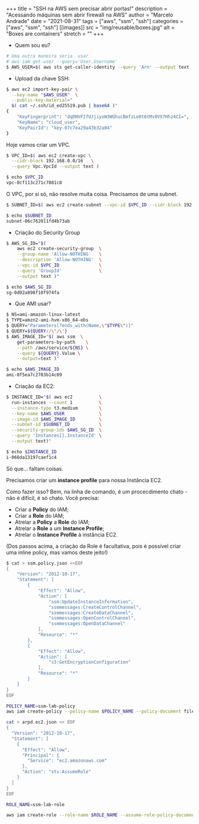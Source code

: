+++
title = "SSH na AWS sem precisar abrir portas!"
description = "Acessando máquinas sem abrir firewall na AWS"
author = "Marcelo Andrade"
date = "2021-08-31"
tags = ["aws", "ssm", "ssh"]
categories = ["aws", "ssm", "ssh"]
[[images]]
  src = "img/reusable/boxes.jpg"
  alt = "Boxes are containers"
  stretch = ""
+++

* Quem sou eu?
```bash
# Uma outra maneira seria  usar
# aws iam get-user --query='User.Username'
$ AWS_USER=$( aws sts get-caller-identity --query 'Arn' --output text | cut -f2 -d'/' )
```
* Upload da chave SSH:
```bash
$ aws ec2 import-key-pair \
  --key-name "$AWS_USER"  \
  --public-key-material="
  $( cat ~/.ssh/id_ed25519.pub | base64 )"
{
    "KeyFingerprint": "dqDNVFIfUJjiyoW3WGhucBmfzLe0t6tMs0VX7Hhz4CI=",
    "KeyName": "cloud_user",
    "KeyPairId": "key-07c7ea29a43b32a04"
}
```

Hoje vamos criar um VPC.

```bash
$ VPC_ID=$( aws ec2 create-vpc \
  --cidr-block 192.168.0.0/16   \
  --query Vpc.VpcId --output text )

$ echo $VPC_ID
vpc-0cf113c271c7881c8
```
O VPC, por si só, não resolve muita coisa. Precisamos de uma subnet.

```bash
$ SUBNET_ID=$( aws ec2 create-subnet --vpc-id $VPC_ID --cidr-block 192.168.0.0/24 --query Subnet.SubnetId --output text)

$ echo $SUBNET_ID
subnet-06c762011fd4b73ab
```

* Criação do Security Group
```bash
$ AWS_SG_ID="$( 
    aws ec2 create-security-group  \
    --group-name 'Allow-NOTHING'   \
    --description 'Allow-NOTHING'  \
    --vpc-id $VPC_ID               \
    --query 'GroupId'              \
    --output text )"

$ echo $AWS_SG_ID
sg-0d02a898f10f974fa    
```

* Que AMI usar?
```bash
$ NS=ami-amazon-linux-latest
$ TYPE=amzn2-ami-hvm-x86_64-ebs
$ QUERY="Parameters[?ends_with(Name,\"$TYPE\")]"
$ QUERY=${QUERY//\"/\'}
$ AWS_IMAGE_ID="$( aws ssm  \
    get-parameters-by-path    \
    --path /aws/service/${NS} \
    --query ${QUERY}.Value \
    --output=text )"

$ echo $AWS_IMAGE_ID
ami-0f5ea7c2783b14c09 
```

* Criação da EC2:
```bash
$ INSTANCE_ID="$( aws ec2          \
  run-instances --count 1          \
  --instance-type t3.medium        \
  --key-name $AWS_USER             \
  --image-id $AWS_IMAGE_ID         \
  --subnet-id $SUBNET_ID           \
  --security-group-ids $AWS_SG_ID  \
  --query 'Instances[].InstanceId' \
  --output text)"

$ echo $INSTANCE_ID
i-066da13197caef1c4
```

Só que... faltam coisas.

Precisamos criar um **instance profile** para nossa Instância EC2.

Como fazer isso? Bem, na linha de comando, é um procecdimento chato - não é difícil, é só chato. Você precisa:

* Criar a **Policy** do IAM;
* Criar a **Role** do IAM;
* Atrelar a **Policy** a **Role** do IAM;
* Atrelar a **Role** a um **Instance Profile**;
* Atrelar o **Instance Profile** à instância EC2.

(Dos passos acima, a criação da Role é facultativa, pois é possível criar uma inline policy, mas vamos deste jeito!)


```bash
$ cat > ssm.policy.json <<EOF
{
    "Version": "2012-10-17",
    "Statement": [
        {
            "Effect": "Allow",
            "Action": [
                "ssm:UpdateInstanceInformation",
                "ssmmessages:CreateControlChannel",
                "ssmmessages:CreateDataChannel",
                "ssmmessages:OpenControlChannel",
                "ssmmessages:OpenDataChannel"
            ],
            "Resource": "*"
        },
        {
            "Effect": "Allow",
            "Action": [
                "s3:GetEncryptionConfiguration"
            ],
            "Resource": "*"
        }
    ]
}
EOF

POLICY_NAME=ssm-lab-policy
aws iam create-policy --policy-name $POLICY_NAME --policy-document file://ssm.policy.json

cat > arpd.ec2.json << EOF 
{
  "Version": "2012-10-17",
  "Statement": [
    {
      "Effect": "Allow",
      "Principal": {
        "Service": "ec2.amazonaws.com"
      },
      "Action": "sts:AssumeRole"
    }
  ]
}
EOF

ROLE_NAME=ssm-lab-role

aws iam create-role --role-name $ROLE_NAME --assume-role-policy-document file://arpd.ec2.json


```